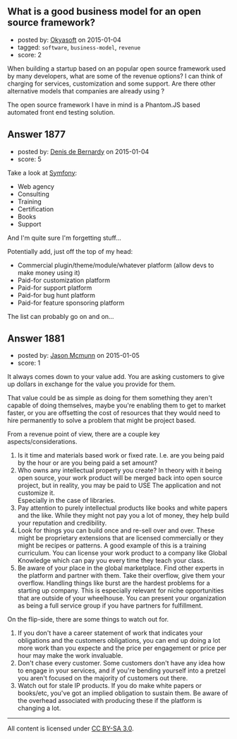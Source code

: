 ## What is a good business model for an open source framework?

- posted by: [Okyasoft](https://stackexchange.com/users/294248/okyasoft) on 2015-01-04
- tagged: `software`, `business-model`, `revenue`
- score: 2

When building a startup based on an popular open source framework used by many developers, what are some of the revenue options? I can think of charging for services, customization and some support. Are there other alternative models that companies are already using ?

The open source framework I have in mind is a Phantom.JS based automated front end testing solution.


## Answer 1877

- posted by: [Denis de Bernardy](https://stackexchange.com/users/182468/denis-de-bernardy) on 2015-01-04
- score: 5

Take a look at [Symfony](http://symfony.com):

- Web agency
- Consulting
- Training
- Certification
- Books
- Support

And I'm quite sure I'm forgetting stuff...

Potentially add, just off the top of my head:

- Commercial plugin/theme/module/whatever platform (allow devs to make money using it)
- Paid-for customization platform
- Paid-for support platform
- Paid-for bug hunt platform
- Paid-for feature sponsoring platform

The list can probably go on and on...


## Answer 1881

- posted by: [Jason Mcmunn](https://stackexchange.com/users/5429346/jason-mcmunn) on 2015-01-05
- score: 1

It always comes down to your value add.  You are asking customers to give up dollars in exchange for the value you provide for them.

That value could be as simple as doing for them something they aren't capable of doing themselves, maybe you're enabling them to get to market faster, or you are offsetting the cost of resources that they would need to hire permanently to solve a problem that might be project based.

From a revenue point of view, there are a couple key aspects/considerations.

 1. Is it time and materials based work or fixed rate.  I.e. are you
    being paid by the hour  or are you being paid a set amount?  
 2. Who owns any intellectual property you create?  In theory with it being
    open source, your work product will be merged back into open source project, 
    but in reality, you may be paid to USE The application and not customize it.  
    Especially in the case of libraries. 
 3. Pay attention to purely intellectual products like books and white papers and 
    the like.  While they might not pay you a lot of money, they help build your 
    reputation and credibility.
 4. Look for things you can build once and re-sell over and over.  These might be 
    proprietary extensions that are licensed commercially or they might be recipes
    or patterns.  A good example of this is a training curriculum.  You can license 
    your work product to a company like Global Knowledge which can pay you every time
    they teach your class.
 5. Be aware of your place in the global marketplace.  Find other experts in the platform
    and partner with them.  Take their overflow, give them your overflow.  Handling things
    like burst are the hardest problems for a starting up company.  This is especially
    relevant for niche opportunities that are outside of your wheelhouse.  You can present
    your organization as being a full service group if you have partners for fulfillment.

On the flip-side, there are some things to watch out for. 

 1. If you don't have a career statement of work that indicates your obligations and
    the customers obligations, you can end up doing a lot more work than you expecte
    and the price per engagement or price per hour may make the work invaluable.
 2. Don't chase every customer.  Some customers don't have any idea how to engage in 
    your services, and if you're bending yourself into a pretzel you aren't focused on 
    the majority of customers out there.
 3. Watch out for stale IP products.  If you do make white papers or books/etc, you've
    got an implied obligation to sustain them.  Be aware of the overhead associated with
    producing these if the platform is changing a lot.



---

All content is licensed under [CC BY-SA 3.0](https://creativecommons.org/licenses/by-sa/3.0/).
